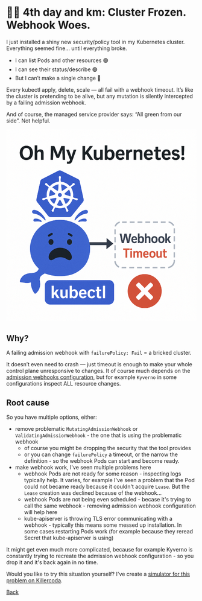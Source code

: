 # 🏃‍♂️ 4th day and km: Cluster Frozen. Webhook Woes.

I just installed a shiny new security/policy tool in my Kubernetes cluster.
Everything seemed fine… until everything broke.

* I can list Pods and other resources 🟢
* I can see their status/describe 🟢
* But I can’t make a single change 🔴

Every kubectl apply, delete, scale — all fail with a webhook timeout.
It’s like the cluster is pretending to be alive, but any mutation is silently intercepted by a failing admission webhook.

And of course, the managed service provider says: “All green from our side”.
Not helpful.

![kubectl fails](./day4.png)

## Why?

A failing admission webhook with `failurePolicy: Fail` = a bricked cluster.

It doesn’t even need to crash — just timeout is enough to make your whole control plane unresponsive to changes. It of course much depends on the [admission webhooks configuration](https://kubernetes.io/docs/reference/access-authn-authz/extensible-admission-controllers/#timeouts), but for example `Kyverno` in some configurations inspect ALL resource changes.

## Root cause

So you have multiple options, either:
* remove problematic `MutatingAdmissionWebhook` or `ValidatingAdmissionWebhook` - the one that is using the problematic webhook
  * of course you might be dropping the security that the tool provides
  * or you can change `failurePolicy` a timeout, or the narrow the definition - so the webhook Pods can start and become ready.
* make webhook work, I've seen multiple problems here
  * webhook Pods are not ready for some reason - inspecting logs typically help. It varies, for example I've seen a problem that the Pod could not became ready because it couldn't acquire `Lease`. But the `Lease` creation was declined because of the webhook...
  * webhook Pods are not being even scheduled - becase it's trying to call the same webhook - removing admission webhook configuration will help here
  * kube-apiserver is throwing TLS error communicating with a webhook - typically this means some messed up installation. In some cases restarting Pods work (for example because they reread Secret that kube-apiserver is using)

It might get even much more complicated, because for example Kyverno is constantly trying to recreate the admission webhook configuration - so you drop it and it's back again in no time.

Would you like to try this situation yourself? I've create a [simulator for this problem on Killercoda](https://killercoda.com/davidpechcz/scenario/admission-webhooks).

[Back](../)